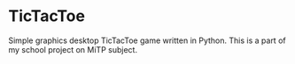 # TicTacToe

Simple graphics desktop TicTacToe game written in Python. This is a part of my school project on MiTP subject.
